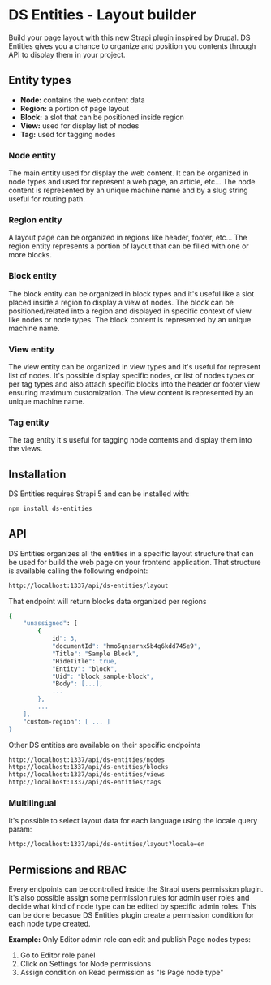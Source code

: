 # DS Entities - Layout builder
Build your page layout with this new Strapi plugin inspired by Drupal.
DS Entities gives you a chance to organize and position you contents through API to display them in your project.

## Entity types
- **Node:** contains the web content data
- **Region:** a portion of page layout
- **Block:** a slot that can be positioned inside region
- **View:** used for display list of nodes
- **Tag:** used for tagging nodes

### Node entity
The main entity used for display the web content. It can be organized in node types and used for represent a web page, an article, etc...
The node content is represented by an unique machine name and by a slug string useful for routing path.

### Region entity
A layout page can be organized in regions like header, footer, etc... The region entity represents a portion of layout that can be filled with one or more blocks.

### Block entity
The block entity can be organized in block types and it's useful like a slot placed inside a region to display a view of nodes.
The block can be positioned/related into a region and displayed in specific context of view like nodes or node types.
The block content is represented by an unique machine name.

### View entity
The view entity can be organized in view types and it's useful for represent list of nodes.
It's possible display specific nodes, or list of nodes types or per tag types and also attach specific blocks into the header or footer view ensuring maximum customization.
The view content is represented by an unique machine name.

### Tag entity
The tag entity it's useful for tagging node contents and display them into the views.

## Installation
DS Entities requires Strapi 5 and can be installed with:
```sh
npm install ds-entities
```
## API
DS Entities organizes all the entities in a specific layout structure that can be used for build the web page on your frontend application. That structure is available calling the following endpoint:
```sh
http://localhost:1337/api/ds-entities/layout
```
That endpoint will return blocks data organized per regions
```sh
{
    "unassigned": [
        {
            id": 3,
            "documentId": "hmo5qnsarnx5b4q6kdd745e9",
            "Title": "Sample Block",
            "HideTitle": true,
            "Entity": "block",
            "Uid": "block_sample-block",
            "Body": [...],
            ...
        },
        ...
    ],
    "custom-region": [ ... ]
}
```
Other DS entities are available on their specific endpoints
```sh
http://localhost:1337/api/ds-entities/nodes
http://localhost:1337/api/ds-entities/blocks
http://localhost:1337/api/ds-entities/views
http://localhost:1337/api/ds-entities/tags
```
### Multilingual
It's possible to select layout data for each language using the locale query param:
```sh
http://localhost:1337/api/ds-entities/layout?locale=en
```

## Permissions and RBAC
Every endpoints can be controlled inside the Strapi users permission plugin.
It's also possible assign some permission rules for admin user roles and decide what kind of node type can be edited by specific admin roles. This can be done becasue DS Entities plugin create a permission condition for each node type created.

**Example:**
Only Editor admin role can edit and publish Page nodes types:
1. Go to Editor role panel
2. Click on Settings for Node permissions
3. Assign condition on Read permission as "Is Page node type"